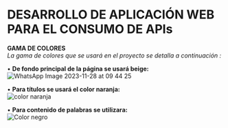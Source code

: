 # DESARROLLO DE APLICACIÓN WEB PARA EL CONSUMO DE APIs
**GAMA DE COLORES** <br>
_La gama de colores que se usará en el proyecto se detalla a continuación :_

 •	**De fondo principal de la página se usará beige:**<br>
![WhatsApp Image 2023-11-28 at 09 44 25](https://github.com/DennisCatana/api-modulos/assets/117743538/b12aef93-f548-4937-af01-7def044f5d8b)

•	**Para títulos se usará el color naranja:** <br>
![color naranja](https://github.com/DennisCatana/api-modulos/assets/117743538/b5a30ac7-e313-41c1-9f4a-efd261644498)

 •	**Para contenido de palabras se utilizara:** <br>
 ![Color negro](https://github.com/DennisCatana/api-modulos/assets/117743538/9872f8f9-567b-47a5-b6c1-928f6077c33a)
